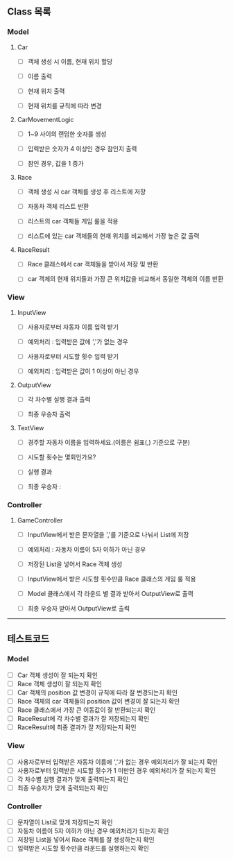 ## Class 목록

### Model

1. Car
    - [ ] 객체 생성 시 이름, 현재 위치 할당
    - [ ] 이름 출력
    - [ ] 현재 위치 출력
    - [ ] 현재 위치를 규칙에 따라 변경


2. CarMovementLogic
    - [ ] 1~9 사이의 랜덤한 숫자를 생성
    - [ ] 입력받은 숫자가 4 이상인 경우 참인지 출력
    - [ ] 참인 경우, 값을 1 증가


3. Race
    - [ ] 객체 생성 시 car 객체를 생성 후 리스트에 저장
    - [ ] 자동차 객체 리스트 반환
    - [ ] 리스트의 car 객체들 게임 룰을 적용
    - [ ] 리스트에 있는 car 객체들의 현재 위치를 비교해서 가장 높은 값 출력


4. RaceResult
    - [ ] Race 클래스에서 car 객체들을 받아서 저장 및 반환
    - [ ] car 객체의 현재 위치들과 가장 큰 위치값을 비교해서 동일한 객체의 이름 반환


### View

1. InputView
    - [ ] 사용자로부터 자동차 이름 입력 받기
    - [ ] 예외처리 : 입력받은 값에 ','가 없는 경우
    - [ ] 사용자로부터 시도할 횟수 입력 받기
    - [ ] 예외처리 : 입력받은 값이 1 이상이 아닌 경우


2. OutputView
    - [ ] 각 차수별 실행 결과 출력
    - [ ] 최종 우승자 출력


3. TextView
    - [ ] 경주할 자동차 이름을 입력하세요.(이름은 쉼표(,) 기준으로 구분)
    - [ ] 시도할 횟수는 몇회인가요?
    - [ ] 실행 결과
    - [ ] 최종 우승자 : 


### Controller

1. GameController
    - [ ] InputView에서 받은 문자열을 ','를 기준으로 나눠서 List<String>에 저장
    - [ ] 예외처리 : 자동차 이름이 5자 이하가 아닌 경우
    - [ ] 저장된 List<String>을 넣어서 Race 객체 생성
    - [ ] InputView에서 받은 시도할 횟수만큼 Race 클래스의 게임 룰 적용
    - [ ] Model 클래스에서 각 라운드 별 결과 받아서 OutputView로 출력
    - [ ] 최종 우승자 받아서 OutputView로 출력


---

## 테스트코드

### Model

- [ ] Car 객체 생성이 잘 되는지 확인
- [ ] Race 객체 생성이 잘 되는지 확인
- [ ] Car 객체의 position 값 변경이 규칙에 따라 잘 변경되는지 확인
- [ ] Race 객체의 car 객체들의 position 값이 변경이 잘 되는지 확인
- [ ] Race 클래스에서 가장 큰 이동값이 잘 반환되는지 확인
- [ ] RaceResult에 각 차수별 결과가 잘 저장되는지 확인
- [ ] RaceResult에 최종 결과가 잘 저장되는지 확인

### View

- [ ] 사용자로부터 입력받은 자동차 이름에 ','가 없는 경우 예외처리가 잘 되는지 확인
- [ ] 사용자로부터 입력받은 시도할 횟수가 1 미만인 경우 예외처리가 잘 되는지 확인
- [ ] 각 차수별 실행 결과가 맞게 출력되는지 확인
- [ ] 최종 우승자가 맞게 출력되는지 확인

### Controller
- [ ] 문자열이 List<String>로 맞게 저장되는지 확인
- [ ] 자동차 이름이 5자 이하가 아닌 경우 예외처리가 되는지 확인
- [ ] 저장된 List<String>을 넣어서 Race 객체를 잘 생성하는지 확인
- [ ] 입력받은 시도할 횟수만큼 라운드를 실행하는지 확인